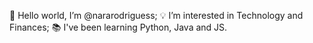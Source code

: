 👸 Hello world, I’m @nararodriguess;
💡  I’m interested in Technology and Finances;
📚 I've been learning Python, Java and JS.

<!---
nararodriguess/nararodriguess is a ✨ special ✨ repository because its `README.md` (this file) appears on your GitHub profile.
You can click the Preview link to take a look at your changes.
--->
